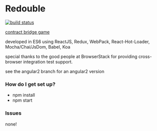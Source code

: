 # Redouble #

[![build status](https://secure.travis-ci.org/frankwallis/redouble.png?branch=master)](https://travis-ci.org/frankwallis/redouble)

[contract bridge game](http://redouble.io)

developed in ES6 using ReactJS, Redux, WebPack, React-Hot-Loader, Mocha/Chai/JsDom, Babel, Koa

special thanks to the good people at BrowserStack for providing cross-browser integration test support.

see the angular2 branch for an angular2 version

### How do I get set up? ###

* npm install
* npm start

### Issues

none!
